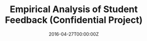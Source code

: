 ---
title: Empirical Analysis of Student Feedback (Confidential Project)
summary: |2-
  - Pre-processing raw feedback data collected across 10 streams, 200+ courses, 100+ faculty
  - Implementing sentiment analysis models, clustering objective responses, deriving inferences through knowledge graphs
tags:
- Data Analysis
- Natural Lnaguage Preprocessing
- Unsupervised Machine Learning
date: "2016-04-27T00:00:00Z"

# Optional external URL for project (replaces project detail page).
external_link: ""

image:
  caption: Photo by rawpixel on Unsplash
  focal_point: Smart

links:
# - icon: twitter
#   icon_pack: fab
#   name: Follow
#   url: https://twitter.com/georgecushen
url_code: ""
url_pdf: ""
url_slides: ""
url_video: ""

# Slides (optional).
#   Associate this project with Markdown slides.
#   Simply enter your slide deck's filename without extension.
#   E.g. `slides = "example-slides"` references `content/slides/example-slides.md`.
#   Otherwise, set `slides = ""`.
slides: ""
---
